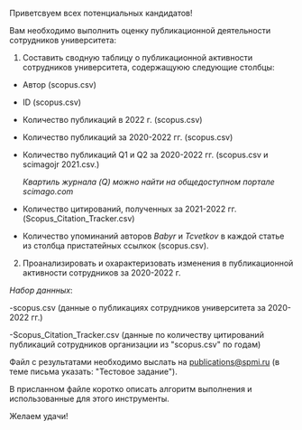 Приветсвуем всех потенциальных кандидатов!

Вам необходимо выполнить оценку публикационной деятельности сотрудников университета:

1) Составить сводную таблицу о публикационной активности сотрудников университета, содержащуюю следующие столбцы:

- Автор (scopus.csv)

- ID (scopus.csv)

- Количество публикаций в 2022 г. (scopus.csv)

- Количество публикаций за 2020-2022 гг. (scopus.csv)

- Количество публикаций Q1 и Q2 за 2020-2022 гг. (scopus.csv и scimagojr 2021.csv.) 

  *Квартиль журнала (Q) можно найти на общедоступном портале scimago.com*

- Количество цитирований, полученных за 2021-2022 гг. (Scopus_Citation_Tracker.csv)

- Количество упоминаний авторов *Babyr* и *Tcvetkov* в каждой статье из столбца пристатейных ссылкок (scopus.csv).

2) Проанализировать и охарактеризовать изменения в публикационной активности сотрудников за 2020-2022 г.

*Набор даннных*:
 
  -scopus.csv (данные о публикациях сотрудников университета за 2020-2022 гг.)

  -Scopus_Citation_Tracker.csv (данные по количеству цитирований публикаций сотрудников организации из "scopus.csv" по годам)

Файл с результатами необходимо выслать на publications@spmi.ru (в теме письма указать: "Тестовое задание"). 

В присланном файле коротко описать алгоритм выполнения и использованные для этого инструменты. 

Желаем удачи!
